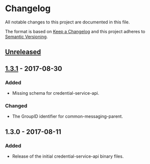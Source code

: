 # Changelog
All notable changes to this project are documented in this file.
 
The format is based on [Keep a Changelog](http://keepachangelog.com/)
and this project adheres to [Semantic Versioning](http://semver.org/).

## [Unreleased]

## [1.3.1] - 2017-08-30

### Added
 - Missing schema for credential-service-api.

### Changed
 - The GroupID identifier for common-messaging-parent.

## 1.3.0 - 2017-08-11

### Added
 - Release of the initial credential-service-api binary files.

[Unreleased]: https://github.com/dellemc-symphony/credential-service-api/compare/1.3.1...HEAD
[1.3.1]: https://github.com/dellemc-symphony/credential-service-api/compare/1.3.0...1.3.1

